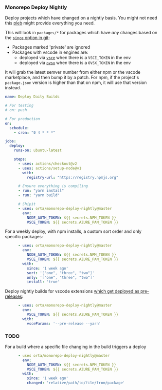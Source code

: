 ### Monorepo Deploy Nightly

Deploy projects which have changed on a nightly basis. You might not need this [pleb](https://github.com/wixplosives/pleb) might provide everything you need.

This will look in `packages/*` for packages which have _any_ changes based on the [`since` option in git](https://www.git-scm.com/docs/git-log#_commit_limiting):
 
 - Packages marked 'private' are ignored
 - Packages with vscode in engines are:
   - deployed via [`vsce`](https://code.visualstudio.com/api/working-with-extensions/publishing-extension) when there is a `VSCE_TOKEN` in the env
   - deployed via [`ovsx`](https://www.npmjs.com/package/ovsx) when there is a `OVSX_TOKEN` in the env

It will grab the latest semver number from either npm or the vscode marketplace, and then bump it by a patch. For npm, if the project's `package.json` version is higher than that on npm, it will use that version instead.

```yml
name: Deploy Daily Builds

# For testing
# on: push

# For production
on:
  schedule:
    - cron: "0 4 * * *"

jobs:
  deploy:
    runs-on: ubuntu-latest

    steps:
      - uses: actions/checkout@v2
      - uses: actions/setup-node@v1
        with:
          registry-url: "https://registry.npmjs.org"

      # Ensure everything is compiling
      - run: "yarn install"
      - run: "yarn build"

      # Shipit
      - uses: orta/monorepo-deploy-nightly@master
        env:
          NODE_AUTH_TOKEN: ${{ secrets.NPM_TOKEN }}
          VSCE_TOKEN: ${{ secrets.AZURE_PAN_TOKEN }}
```

For a weekly deploy, with npm installs, a custom sort order and only specific packages:

```yml
      - uses: orta/monorepo-deploy-nightly@master
        env:
          NODE_AUTH_TOKEN: ${{ secrets.NPM_TOKEN }}
          VSCE_TOKEN: ${{ secrets.AZURE_PAN_TOKEN }}
        with: 
          since: '1 week ago'
          sort: '["one", "three", "two"]'
          only: '["one", "three", "two"]'
          install: 'true'
```

Deploy nightly builds for vscode extensions [which get deployed as pre-releases](https://code.visualstudio.com/updates/v1_63#_pre-release-extensions):


```yml
      - uses: orta/monorepo-deploy-nightly@master
        env:
          VSCE_TOKEN: ${{ secrets.AZURE_PAN_TOKEN }}
        with: 
          vsceParams: '--pre-release --yarn'
```

### TODO

For a build where a specific file changing in the build triggers a deploy

```yml
      - uses orta/monorepo-deploy-nightly@master
        env:
          NODE_AUTH_TOKEN: ${{ secrets.NPM_TOKEN }}
          VSCE_TOKEN: ${{ secrets.AZURE_PAN_TOKEN }}
        with: 
          since: '1 week ago'
          changed: "relative/path/to/file/from/package'
```
